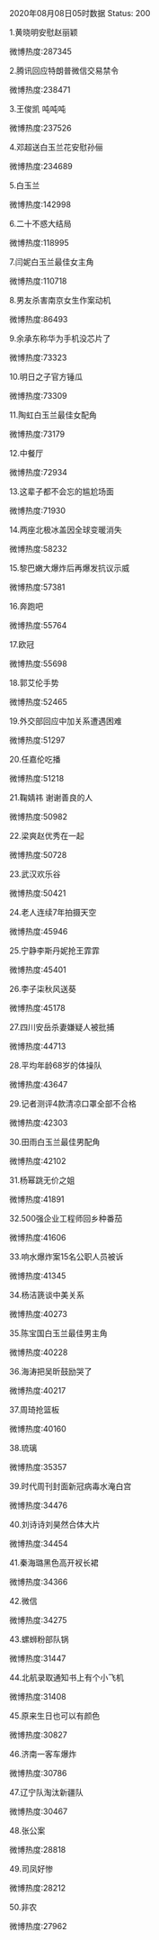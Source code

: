 2020年08月08日05时数据
Status: 200

1.黄晓明安慰赵丽颖

微博热度:287345

2.腾讯回应特朗普微信交易禁令

微博热度:238471

3.王俊凯 吨吨吨

微博热度:237526

4.邓超送白玉兰花安慰孙俪

微博热度:234689

5.白玉兰

微博热度:142998

6.二十不惑大结局

微博热度:118995

7.闫妮白玉兰最佳女主角

微博热度:110718

8.男友杀害南京女生作案动机

微博热度:86493

9.余承东称华为手机没芯片了

微博热度:73323

10.明日之子官方锤瓜

微博热度:73309

11.陶虹白玉兰最佳女配角

微博热度:73179

12.中餐厅

微博热度:72934

13.这辈子都不会忘的尴尬场面

微博热度:71930

14.两座北极冰盖因全球变暖消失

微博热度:58232

15.黎巴嫩大爆炸后再爆发抗议示威

微博热度:57381

16.奔跑吧

微博热度:55764

17.欧冠

微博热度:55698

18.郭艾伦手势

微博热度:52465

19.外交部回应中加关系遭遇困难

微博热度:51297

20.任嘉伦吃播

微博热度:51218

21.鞠婧祎 谢谢善良的人

微博热度:50982

22.梁爽赵优秀在一起

微博热度:50728

23.武汉欢乐谷

微博热度:50421

24.老人连续7年拍摄天空

微博热度:45946

25.宁静李斯丹妮抢王霏霏

微博热度:45401

26.李子柒秋风送葵

微博热度:45178

27.四川安岳杀妻嫌疑人被批捕

微博热度:44713

28.平均年龄68岁的体操队

微博热度:43647

29.记者测评4款清凉口罩全部不合格

微博热度:42303

30.田雨白玉兰最佳男配角

微博热度:42102

31.杨幂跳无价之姐

微博热度:41891

32.500强企业工程师回乡种番茄

微博热度:41606

33.响水爆炸案15名公职人员被诉

微博热度:41345

34.杨洁篪谈中美关系

微博热度:40273

35.陈宝国白玉兰最佳男主角

微博热度:40228

36.海涛把吴昕鼓励哭了

微博热度:40217

37.周琦抢篮板

微博热度:40160

38.琉璃

微博热度:35357

39.时代周刊封面新冠病毒水淹白宫

微博热度:34476

40.刘诗诗刘昊然合体大片

微博热度:34454

41.秦海璐黑色高开衩长裙

微博热度:34366

42.微信

微博热度:34275

43.螺蛳粉部队锅

微博热度:31447

44.北航录取通知书上有个小飞机

微博热度:31408

45.原来生日也可以有颜色

微博热度:30827

46.济南一客车爆炸

微博热度:30786

47.辽宁队淘汰新疆队

微博热度:30467

48.张公案

微博热度:28818

49.司凤好惨

微博热度:28212

50.非农

微博热度:27962

